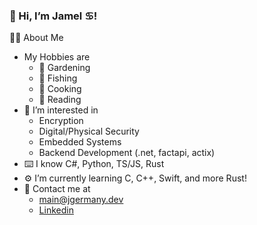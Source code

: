 ### 👋 Hi, I’m Jamel ♋!
🧑🏿 About Me
- My Hobbies are
  * 🌱 Gardening
  * 🎣 Fishing
  * 🧄 Cooking
  * 📖 Reading
- 👀 I’m interested in 
  * Encryption
  * Digital/Physical Security
  * Embedded Systems
  * Backend Development (.net, factapi, actix)    
- ⌨️ I know C#, Python, TS/JS, Rust
- ⚙️ I’m currently learning C, C++, Swift, and more Rust!
- 💬 Contact me at
  * main@jgermany.dev
  * [Linkedin](https://www.linkedin.com/in/jamel-g-a78545113/)

<!---
jsdger/jsdger is a ✨ special ✨ repository because its `README.md` (this file) appears on your GitHub profile.
You can click the Preview link to take a look at your changes.
--->

